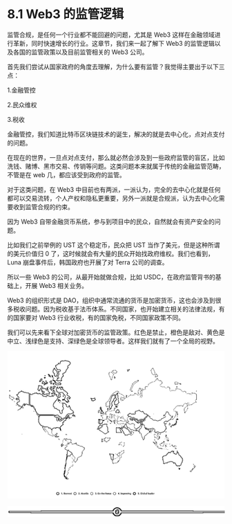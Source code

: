 # 8.1 Web3 的监管逻辑

监管合规，是任何一个行业都不能回避的问题，尤其是 Web3 这样在金融领域进行革新，同时快速增长的行业。这章节，我们来一起了解下 Web3 的监管逻辑以及各国的监管政策以及目前监管相关的 Web3 公司。

首先我们尝试从国家政府的角度去理解，为什么要有监管？我觉得主要出于以下三点：

1.金融管控

2.民众维权

3.税收

金融管控，我们知道比特币区块链技术的诞生，解决的就是去中心化，点对点支付的问题。

在现在的世界，一旦点对点支付，那么就必然会涉及到一些政府监管的盲区，比如洗钱、赌博、黑市交易、传销等问题。这类问题本来就属于传统的金融监管范畴，不管是在 web 几，都应该受到政府的监管。

对于这类问题，在 Web3 中目前也有两派，一派认为，完全的去中心化就是任何都可以交易流转，个人产权和隐私更重要，另外一派就是合规派，认为去中心化需要收到监管合规的约束。

因为 Web3 自带金融货币系统，参与到项目中的民众，自然就会有资产安全的问题。

比如我们之前举例的 UST 这个稳定币，民众把 UST 当作了美元，但是这种所谓的美元价值归 0 了，这时候就会有大量的民众开始找政府维权。我们也看到，Luna 崩盘事件后，韩国政府也开展了对 Terra 公司的调查。

所以一些 Web3 的公司，从最开始就做合规，比如 USDC，在政府监管背书的基础上，开展 Web3 相关业务。

Web3 的组织形式是 DAO，组织中通常流通的货币是加密货币，这也会涉及到很多税收问题。因为税收基于法币体系。不同国家，也开始建立相关的法律法规，有的国家要对 Web3 行业收税，有的国家免税，不同国家政策不同。

我们可以先来看下全球对加密货币的监管政策。红色是禁止，橙色是敌对、黄色是中立、浅绿色是支持、深绿色是全球领导者。这样我们就有了一个全局的视野。

![](img/aa4411ffcec1b739d5510dac43f136d3.png)

![](img/d2c5514a55bab876d48116f023b6bdd6.png)